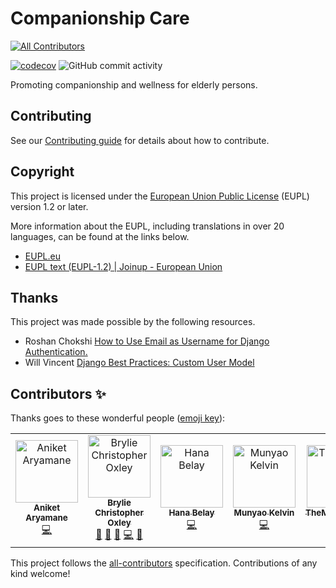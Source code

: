 # Companionship Care
<!-- ALL-CONTRIBUTORS-BADGE:START - Do not remove or modify this section -->
[![All Contributors](https://img.shields.io/badge/all_contributors-5-orange.svg?style=flat-square)](#contributors-)
<!-- ALL-CONTRIBUTORS-BADGE:END -->

[![codecov](https://codecov.io/gh/CompanionshipCare/companionship-care/branch/main/graph/badge.svg?token=S0HBQTUDMN)](https://codecov.io/gh/CompanionshipCare/companionship-care)
![GitHub commit activity](https://img.shields.io/github/commit-activity/m/CompanionshipCare/companionship-care)

Promoting companionship and wellness for elderly persons.

## Contributing

See our [Contributing guide](CONTRIBUTING.md) for details about how to contribute.

## Copyright

This project is licensed under the [European Union Public License](LICENSE) (EUPL) version 1.2 or later.

More information about the EUPL, including translations in over 20 languages, can be found at the links below.

- [EUPL.eu](https://www.eupl.eu/)
- [EUPL text (EUPL-1.2) | Joinup - European Union](https://joinup.ec.europa.eu/collection/eupl/eupl-text-eupl-12)

## Thanks

This project was made possible by the following resources.

- Roshan Chokshi [How to Use Email as Username for Django Authentication.](https://dev.to/chokshiroshan/how-to-use-email-as-username-for-django-authentication-8if)
- Will Vincent [Django Best Practices: Custom User Model](https://learndjango.com/tutorials/django-custom-user-model)

## Contributors ✨

Thanks goes to these wonderful people ([emoji key](https://allcontributors.org/docs/en/emoji-key)):

<!-- ALL-CONTRIBUTORS-LIST:START - Do not remove or modify this section -->
<!-- prettier-ignore-start -->
<!-- markdownlint-disable -->
<table>
  <tbody>
    <tr>
      <td align="center"><a href="https://www.linkedin.com/in/anykate/"><img src="https://avatars.githubusercontent.com/u/1500690?v=4?s=100" width="100px;" alt="Aniket Aryamane"/><br /><sub><b>Aniket Aryamane</b></sub></a><br /><a href="https://github.com/CompanionshipCare/companionship-care/commits?author=anykate" title="Code">💻</a></td>
      <td align="center"><a href="http://linkedin.com/in/brylie-christopher-oxley/"><img src="https://avatars.githubusercontent.com/u/17307?v=4?s=100" width="100px;" alt="Brylie Christopher Oxley"/><br /><sub><b>Brylie Christopher Oxley</b></sub></a><br /><a href="#design-brylie" title="Design">🎨</a> <a href="https://github.com/CompanionshipCare/companionship-care/commits?author=brylie" title="Documentation">📖</a> <a href="#ideas-brylie" title="Ideas, Planning, & Feedback">🤔</a> <a href="https://github.com/CompanionshipCare/companionship-care/commits?author=brylie" title="Code">💻</a> <a href="#projectManagement-brylie" title="Project Management">📆</a></td>
      <td align="center"><a href="https://hanabelay.netlify.app/"><img src="https://avatars.githubusercontent.com/u/66206865?v=4?s=100" width="100px;" alt="Hana Belay"/><br /><sub><b>Hana Belay</b></sub></a><br /><a href="https://github.com/CompanionshipCare/companionship-care/commits?author=earthcomfy" title="Code">💻</a></td>
      <td align="center"><a href="http://kelvinmunyao01@gmail.com"><img src="https://avatars.githubusercontent.com/u/95211922?v=4?s=100" width="100px;" alt="Munyao Kelvin"/><br /><sub><b>Munyao Kelvin</b></sub></a><br /><a href="https://github.com/CompanionshipCare/companionship-care/commits?author=Marsh-sudo" title="Code">💻</a></td>
      <td align="center"><a href="http://steamcommunity.com/id/lkx7_adhd"><img src="https://avatars.githubusercontent.com/u/29896527?v=4?s=100" width="100px;" alt="TheMythologist"/><br /><sub><b>TheMythologist</b></sub></a><br /><a href="#infra-TheMythologist" title="Infrastructure (Hosting, Build-Tools, etc)">🚇</a> <a href="https://github.com/CompanionshipCare/companionship-care/commits?author=TheMythologist" title="Tests">⚠️</a></td>
    </tr>
  </tbody>
  <tfoot>
    
  </tfoot>
</table>

<!-- markdownlint-restore -->
<!-- prettier-ignore-end -->

<!-- ALL-CONTRIBUTORS-LIST:END -->

This project follows the [all-contributors](https://github.com/all-contributors/all-contributors) specification. Contributions of any kind welcome!
